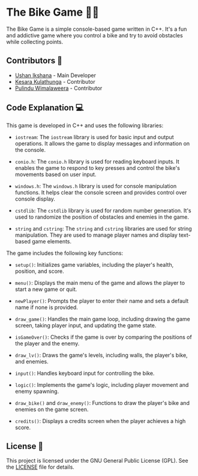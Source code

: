# The Bike Game 🚴‍♂️

The Bike Game is a simple console-based game written in C++. It's a fun and addictive game where you control a bike and try to avoid obstacles while collecting points.

## Contributors 🤝

- [Ushan Ikshana](https://github.com/im-ushan-ikshana) - Main Developer
- [Kesara Kulathunga](https://github.com/kesarakulathunga) - Contributor
- [Pulindu Wimalaweera](https://github.com/psw101) - Contributor

## Code Explanation 💻

This game is developed in C++ and uses the following libraries:

- `iostream`: The `iostream` library is used for basic input and output operations. It allows the game to display messages and information on the console.

- `conio.h`: The `conio.h` library is used for reading keyboard inputs. It enables the game to respond to key presses and control the bike's movements based on user input.

- `windows.h`: The `windows.h` library is used for console manipulation functions. It helps clear the console screen and provides control over console display.

- `cstdlib`: The `cstdlib` library is used for random number generation. It's used to randomize the position of obstacles and enemies in the game.

- `string` and `cstring`: The `string` and `cstring` libraries are used for string manipulation. They are used to manage player names and display text-based game elements.

The game includes the following key functions:

- `setup()`: Initializes game variables, including the player's health, position, and score.

- `menu()`: Displays the main menu of the game and allows the player to start a new game or quit.

- `newPlayer()`: Prompts the player to enter their name and sets a default name if none is provided.

- `draw_game()`: Handles the main game loop, including drawing the game screen, taking player input, and updating the game state.

- `isGameOver()`: Checks if the game is over by comparing the positions of the player and the enemy.

- `draw_lv()`: Draws the game's levels, including walls, the player's bike, and enemies.

- `input()`: Handles keyboard input for controlling the bike.

- `logic()`: Implements the game's logic, including player movement and enemy spawning.

- `draw_bike()` and `draw_enemy()`: Functions to draw the player's bike and enemies on the game screen.

- `credits()`: Displays a credits screen when the player achieves a high score.

## License 📜

This project is licensed under the GNU General Public License (GPL). See the [LICENSE](LICENSE) file for details.

